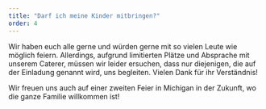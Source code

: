 ```yaml
---
title: "Darf ich meine Kinder mitbringen?"
order: 4
---
```


Wir haben euch alle gerne und würden gerne mit so vielen Leute wie möglich feiern. Allerdings, aufgrund limitierten Plätze und Absprache mit unserem Caterer, müssen wir leider ersuchen, dass nur diejenigen, die auf der Einladung genannt wird, uns begleiten. Vielen Dank für ihr Verständnis!

Wir freuen uns auch auf einer zweiten Feier in Michigan in der Zukunft, wo die ganze Familie willkommen ist!
